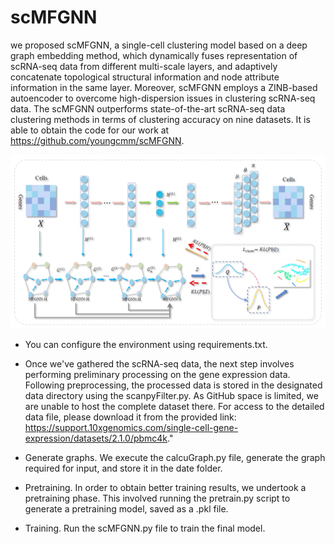 # scMFGNN
we proposed scMFGNN, a single-cell clustering model based on a deep graph embedding method, which dynamically fuses representation of scRNA-seq data from different multi-scale layers, and adaptively concatenate topological structural information and node attribute information in the same layer. Moreover, scMFGNN employs a ZINB-based autoencoder to overcome high-dispersion issues in clustering scRNA-seq data. The scMFGNN outperforms state-of-the-art scRNA-seq data clustering methods in terms of clustering accuracy on nine datasets. It is able to obtain the code for our work at https://github.com/youngcmm/scMFGNN.

![img.png](img.png)

* You can configure the environment using requirements.txt.

* Once we've gathered the scRNA-seq data, the next step involves performing preliminary processing on the gene expression data. Following preprocessing, the processed data is stored in the designated data directory using the scanpyFilter.py. As GitHub space is limited, we are unable to host the complete dataset there. For access to the detailed data file, please download it from the provided link: https://support.10xgenomics.com/single-cell-gene-expression/datasets/2.1.0/pbmc4k."

* Generate graphs. We execute the calcuGraph.py file, generate the graph required for input, and store it in the date folder.

* Pretraining. In order to obtain better training results, we undertook a pretraining phase. This involved running the pretrain.py script to generate a pretraining model, saved as a .pkl file.

* Training. Run the scMFGNN.py file to train the final model.





